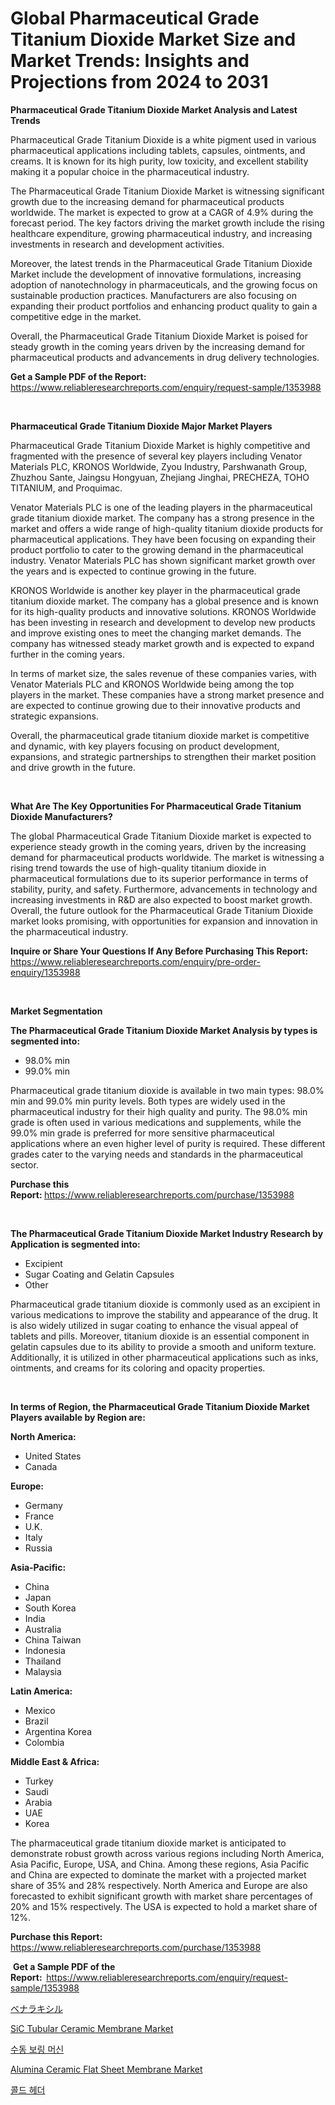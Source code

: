 <p><h1>Global Pharmaceutical Grade Titanium Dioxide Market Size and Market Trends: Insights and Projections from 2024 to 2031</h1></p><p><strong>Pharmaceutical Grade Titanium Dioxide Market Analysis and Latest Trends</strong></p>
<p><p>Pharmaceutical Grade Titanium Dioxide is a white pigment used in various pharmaceutical applications including tablets, capsules, ointments, and creams. It is known for its high purity, low toxicity, and excellent stability making it a popular choice in the pharmaceutical industry.</p><p>The Pharmaceutical Grade Titanium Dioxide Market is witnessing significant growth due to the increasing demand for pharmaceutical products worldwide. The market is expected to grow at a CAGR of 4.9% during the forecast period. The key factors driving the market growth include the rising healthcare expenditure, growing pharmaceutical industry, and increasing investments in research and development activities.</p><p>Moreover, the latest trends in the Pharmaceutical Grade Titanium Dioxide Market include the development of innovative formulations, increasing adoption of nanotechnology in pharmaceuticals, and the growing focus on sustainable production practices. Manufacturers are also focusing on expanding their product portfolios and enhancing product quality to gain a competitive edge in the market.</p><p>Overall, the Pharmaceutical Grade Titanium Dioxide Market is poised for steady growth in the coming years driven by the increasing demand for pharmaceutical products and advancements in drug delivery technologies.</p></p>
<p><strong>Get a Sample PDF of the Report:&nbsp;</strong> <a href="https://www.reliableresearchreports.com/enquiry/request-sample/1353988">https://www.reliableresearchreports.com/enquiry/request-sample/1353988</a></p>
<p>&nbsp;</p>
<p><strong>Pharmaceutical Grade Titanium Dioxide Major Market Players</strong></p>
<p><p>Pharmaceutical Grade Titanium Dioxide Market is highly competitive and fragmented with the presence of several key players including Venator Materials PLC, KRONOS Worldwide, Zyou Industry, Parshwanath Group, Zhuzhou Sante, Jaingsu Hongyuan, Zhejiang Jinghai, PRECHEZA, TOHO TITANIUM, and Proquimac.</p><p>Venator Materials PLC is one of the leading players in the pharmaceutical grade titanium dioxide market. The company has a strong presence in the market and offers a wide range of high-quality titanium dioxide products for pharmaceutical applications. They have been focusing on expanding their product portfolio to cater to the growing demand in the pharmaceutical industry. Venator Materials PLC has shown significant market growth over the years and is expected to continue growing in the future.</p><p>KRONOS Worldwide is another key player in the pharmaceutical grade titanium dioxide market. The company has a global presence and is known for its high-quality products and innovative solutions. KRONOS Worldwide has been investing in research and development to develop new products and improve existing ones to meet the changing market demands. The company has witnessed steady market growth and is expected to expand further in the coming years.</p><p>In terms of market size, the sales revenue of these companies varies, with Venator Materials PLC and KRONOS Worldwide being among the top players in the market. These companies have a strong market presence and are expected to continue growing due to their innovative products and strategic expansions.</p><p>Overall, the pharmaceutical grade titanium dioxide market is competitive and dynamic, with key players focusing on product development, expansions, and strategic partnerships to strengthen their market position and drive growth in the future.</p></p>
<p>&nbsp;</p>
<p><strong>What Are The Key Opportunities For Pharmaceutical Grade Titanium Dioxide Manufacturers?</strong></p>
<p><p>The global Pharmaceutical Grade Titanium Dioxide market is expected to experience steady growth in the coming years, driven by the increasing demand for pharmaceutical products worldwide. The market is witnessing a rising trend towards the use of high-quality titanium dioxide in pharmaceutical formulations due to its superior performance in terms of stability, purity, and safety. Furthermore, advancements in technology and increasing investments in R&D are also expected to boost market growth. Overall, the future outlook for the Pharmaceutical Grade Titanium Dioxide market looks promising, with opportunities for expansion and innovation in the pharmaceutical industry.</p></p>
<p><strong>Inquire or Share Your Questions If Any Before Purchasing This Report:</strong> <a href="https://www.reliableresearchreports.com/enquiry/pre-order-enquiry/1353988">https://www.reliableresearchreports.com/enquiry/pre-order-enquiry/1353988</a></p>
<p>&nbsp;</p>
<p><strong>Market Segmentation</strong></p>
<p><strong>The Pharmaceutical Grade Titanium Dioxide Market Analysis by types is segmented into:</strong></p>
<p><ul><li>98.0% min</li><li>99.0% min</li></ul></p>
<p><p>Pharmaceutical grade titanium dioxide is available in two main types: 98.0% min and 99.0% min purity levels. Both types are widely used in the pharmaceutical industry for their high quality and purity. The 98.0% min grade is often used in various medications and supplements, while the 99.0% min grade is preferred for more sensitive pharmaceutical applications where an even higher level of purity is required. These different grades cater to the varying needs and standards in the pharmaceutical sector.</p></p>
<p><strong>Purchase this Report:&nbsp;</strong><a href="https://www.reliableresearchreports.com/purchase/1353988">https://www.reliableresearchreports.com/purchase/1353988</a></p>
<p>&nbsp;</p>
<p><strong>The Pharmaceutical Grade Titanium Dioxide Market Industry Research by Application is segmented into:</strong></p>
<p><ul><li>Excipient</li><li>Sugar Coating and Gelatin Capsules</li><li>Other</li></ul></p>
<p><p>Pharmaceutical grade titanium dioxide is commonly used as an excipient in various medications to improve the stability and appearance of the drug. It is also widely utilized in sugar coating to enhance the visual appeal of tablets and pills. Moreover, titanium dioxide is an essential component in gelatin capsules due to its ability to provide a smooth and uniform texture. Additionally, it is utilized in other pharmaceutical applications such as inks, ointments, and creams for its coloring and opacity properties.</p></p>
<p>&nbsp;</p>
<p><strong>In terms of Region, the Pharmaceutical Grade Titanium Dioxide Market Players available by Region are:</strong></p>
<p>
    <p> <strong> North America: </strong>
        <ul>
            <li>United States</li>
            <li>Canada</li>
        </ul>
        </p> 
    <p> <strong> Europe: </strong>
        <ul>
            <li>Germany</li>
            <li>France</li>
            <li>U.K.</li>
            <li>Italy</li>
            <li>Russia</li>
        </ul>
        </p> 
    <p> <strong> Asia-Pacific: </strong>
        <ul>
            <li>China</li>
            <li>Japan</li>
            <li>South Korea</li>
            <li>India</li>
            <li>Australia</li>
            <li>China Taiwan</li>
            <li>Indonesia</li>
            <li>Thailand</li>
            <li>Malaysia</li>
        </ul>
        </p> 
    <p> <strong> Latin America: </strong>
        <ul>
            <li>Mexico</li>
            <li>Brazil</li>
            <li>Argentina Korea</li>
            <li>Colombia</li>
        </ul>
        </p> 
    <p> <strong> Middle East & Africa: </strong>
        <ul>
            <li>Turkey</li>
            <li>Saudi</li>
            <li>Arabia</li>
            <li>UAE</li>
            <li>Korea</li>
        </ul>
    </p>
    </p>
<p><p>The pharmaceutical grade titanium dioxide market is anticipated to demonstrate robust growth across various regions including North America, Asia Pacific, Europe, USA, and China. Among these regions, Asia Pacific and China are expected to dominate the market with a projected market share of 35% and 28% respectively. North America and Europe are also forecasted to exhibit significant growth with market share percentages of 20% and 15% respectively. The USA is expected to hold a market share of 12%.</p></p>
<p><strong>Purchase this Report: </strong><a href="https://www.reliableresearchreports.com/purchase/1353988">https://www.reliableresearchreports.com/purchase/1353988</a></p>
<p>&nbsp;<strong>Get a Sample PDF of the Report:&nbsp;&nbsp;</strong><a href="https://www.reliableresearchreports.com/enquiry/request-sample/1353988">https://www.reliableresearchreports.com/enquiry/request-sample/1353988</a></p>
<p><strong></strong></p>
<p><p><a href="https://medium.com/@camron674/%E3%83%99%E3%83%8A%E3%83%A9%E3%82%AD%E3%82%B7%E3%83%AB%E5%B8%82%E5%A0%B4%E5%B1%95%E6%9C%9B-%E7%94%A3%E6%A5%AD%E6%A6%82%E8%A6%81%E3%81%A8%E4%BA%88%E6%B8%AC-2024%E5%B9%B4%E3%81%8B%E3%82%892031%E5%B9%B4-9283b36c161d">ベナラキシル</a></p><p><a href="https://github.com/jsmusil/Market-Research-Report-List-2/blob/main/sic-tubular-ceramic-membrane-market.md">SiC Tubular Ceramic Membrane Market</a></p><p><a href="https://medium.com/@simeonbode1/%EC%88%98%EB%8F%99-%EB%B3%B4%EB%A7%81-%EA%B8%B0%EA%B3%84-%EC%8B%9C%EC%9E%A5-%EB%8F%99%ED%96%A5-%EB%B0%8F-%EC%8B%9C%EC%9E%A5-%EB%B6%84%EC%84%9D%EC%9D%80-2024-2031%EB%85%84%EA%B9%8C%EC%A7%80-%EC%98%88%EC%B8%A1%EB%90%98%EC%97%88%EC%8A%B5%EB%8B%88%EB%8B%A4-1a285b4a44b9">수동 보링 머신</a></p><p><a href="https://github.com/bmorecock/Market-Research-Report-List-2/blob/main/alumina-ceramic-flat-sheet-membrane-market.md">Alumina Ceramic Flat Sheet Membrane Market</a></p><p><a href="https://medium.com/@joeyjohns20/%EC%B0%A8%EA%B0%80%EC%9A%B4-%ED%97%A4%EB%8D%94-%EC%8B%9C%EC%9E%A5-%EC%8B%9C%EC%9E%A5-%EC%A0%90%EC%9C%A0%EC%9C%A8-%EC%8B%9C%EC%9E%A5-%EB%8F%99%ED%96%A5-%EB%B0%8F-%EB%AF%B8%EB%9E%98-%EC%84%B1%EC%9E%A5-%ED%83%90%EC%83%89-ff385a1dd6fc">콜드 헤더</a></p></p>
